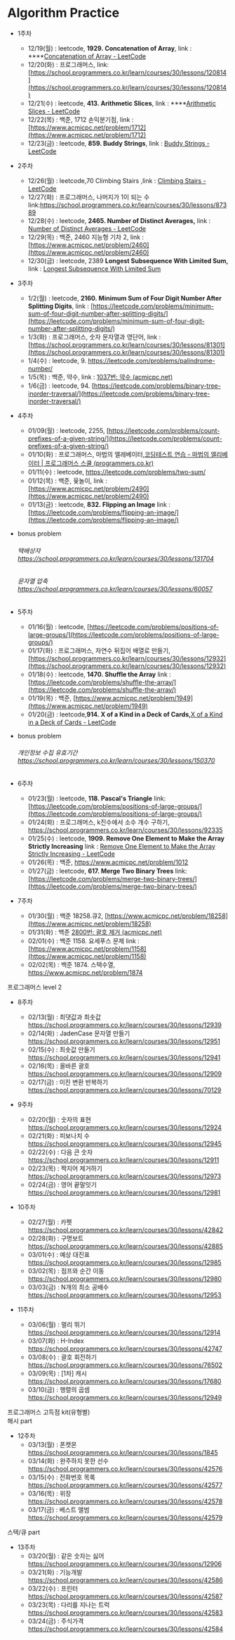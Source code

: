 # Algorithm Practice

- 1주차
    - 12/19(월) : leetcode, **1929. Concatenation of Array**, link : ****[Concatenation of Array - LeetCode](https://leetcode.com/problems/concatenation-of-array/)
    - 12/20(화) : 프로그래머스, link: [https://school.programmers.co.kr/learn/courses/30/lessons/120814](https://school.programmers.co.kr/learn/courses/30/lessons/120814)
    - 12/21(수) : leetcode, **413. Arithmetic Slices**, link : ****[Arithmetic Slices - LeetCode](https://leetcode.com/problems/arithmetic-slices/)
    - 12/22(목) : 백준, 1712 손익분기점, link : [https://www.acmicpc.net/problem/1712](https://www.acmicpc.net/problem/1712)
    - 12/23(금) : leetcode, **859. Buddy Strings**, link : [Buddy Strings - LeetCode](https://leetcode.com/problems/buddy-strings/)
- 2주차
    - 12/26(월) : leetcode,70 Climbing Stairs ,link : [Climbing Stairs - LeetCode](https://leetcode.com/problems/climbing-stairs/)
    - 12/27(화) : 프로그래머스, 나머지가 1이 되는 수link:https://school.programmers.co.kr/learn/courses/30/lessons/87389
    - 12/28(수) : leetcode, **2465. Number of Distinct Averages,** link : [Number of Distinct Averages - LeetCode](https://leetcode.com/problems/number-of-distinct-averages/)
    - 12/29(목) : 백준, 2460 지능형 기차 2, link : [https://www.acmicpc.net/problem/2460](https://www.acmicpc.net/problem/2460)
    - 12/30(금) :  leetcode, 2389 **Longest Subsequence With Limited Sum,** link : [Longest Subsequence With Limited Sum](https://leetcode.com/problems/longest-subsequence-with-limited-sum/)
- 3주차
    - 1/2(월) : leetcode, **2160. Minimum Sum of Four Digit Number After Splitting Digits**, 
    link : [https://leetcode.com/problems/minimum-sum-of-four-digit-number-after-splitting-digits/](https://leetcode.com/problems/minimum-sum-of-four-digit-number-after-splitting-digits/)
    - 1/3(화) : 프로그래머스, 숫자 문자열과 영단어, 
    link : [https://school.programmers.co.kr/learn/courses/30/lessons/81301](https://school.programmers.co.kr/learn/courses/30/lessons/81301)
    - 1/4(수) : leetcode, 9. https://leetcode.com/problems/palindrome-number/
    - 1/5(목) : 백준, 약수, link : [1037번: 약수 (acmicpc.net)](https://www.acmicpc.net/problem/1037)
    - 1/6(금) : leetcode, 94. [https://leetcode.com/problems/binary-tree-inorder-traversal/](https://leetcode.com/problems/binary-tree-inorder-traversal/)
- 4주차
    - 01/09(월) : leetcode, 2255, [https://leetcode.com/problems/count-prefixes-of-a-given-string/](https://leetcode.com/problems/count-prefixes-of-a-given-string/)
    - 01/10(화) : 프로그래머스, 마법의 엘레베이터,[코딩테스트 연습 - 마법의 엘리베이터 | 프로그래머스 스쿨 (programmers.co.kr)](https://school.programmers.co.kr/learn/courses/30/lessons/148653)
    - 01/11(수) : leetcode, https://leetcode.com/problems/two-sum/
    - 01/12(목) : 백준, 윷놀이, link : [https://www.acmicpc.net/problem/2490](https://www.acmicpc.net/problem/2490)
    - 01/13(금) : leetcode, **832. Flipping an Image**
    link : [https://leetcode.com/problems/flipping-an-image/](https://leetcode.com/problems/flipping-an-image/)
    
    

- bonus problem
    ###### 택배상자 https://school.programmers.co.kr/learn/courses/30/lessons/131704
    ###### 문자열 압축 https://school.programmers.co.kr/learn/courses/30/lessons/60057
    
- 5주차
    - 01/16(월) : leetcode, [https://leetcode.com/problems/positions-of-large-groups/](https://leetcode.com/problems/positions-of-large-groups/)
    - 01/17(화) : 프로그래머스, 자연수 뒤집어 배열로 만들기, [https://school.programmers.co.kr/learn/courses/30/lessons/12932](https://school.programmers.co.kr/learn/courses/30/lessons/12932)
    - 01/18(수) : leetcode, **1470. Shuffle the Array** 
    link : [https://leetcode.com/problems/shuffle-the-array/](https://leetcode.com/problems/shuffle-the-array/)
    - 01/19(목) : 백준, [https://www.acmicpc.net/problem/1949](https://www.acmicpc.net/problem/1949)
    - 01/20(금) : leetcode,**914. X of a Kind in a Deck of Cards,**[X of a Kind in a Deck of Cards - LeetCode](https://leetcode.com/problems/x-of-a-kind-in-a-deck-of-cards/)
- bonus problem
   ###### 개인정보 수집 유효기간  https://school.programmers.co.kr/learn/courses/30/lessons/150370
- 6주차
    - 01/23(월) : leetcode, **118. Pascal's Triangle**
    link: [https://leetcode.com/problems/positions-of-large-groups/](https://leetcode.com/problems/positions-of-large-groups/)
    - 01/24(화) : 프로그래머스, k진수에서 소수 개수 구하기, https://school.programmers.co.kr/learn/courses/30/lessons/92335
    - 01/25(수) : leetcode, **1909. Remove One Element to Make the Array Strictly Increasing**
    link : [Remove One Element to Make the Array Strictly Increasing - LeetCode](https://leetcode.com/problems/remove-one-element-to-make-the-array-strictly-increasing/)
    - 01/26(목) : 백준, https://www.acmicpc.net/problem/1012
    - 01/27(금) : leetcode, **617. Merge Two Binary Trees**
    link: [https://leetcode.com/problems/merge-two-binary-trees/](https://leetcode.com/problems/merge-two-binary-trees/)
- 7주차
    - 01/30(월) : 백준 18258.큐2, [https://www.acmicpc.net/problem/18258](https://www.acmicpc.net/problem/18258)
    - 01/31(화) : 백준 [2800번: 괄호 제거 (acmicpc.net)](https://www.acmicpc.net/problem/2800)
    - 02/01(수) : 백준 1158. 요세푸스 문제
    link : [https://www.acmicpc.net/problem/1158](https://www.acmicpc.net/problem/1158)
    - 02/02(목) : 백준 1874. 스택수열, https://www.acmicpc.net/problem/1874
    
프로그래머스 level 2
- 8주차
    - 02/13(월) : 최댓값과 최솟값 https://school.programmers.co.kr/learn/courses/30/lessons/12939
    - 02/14(화) : JadenCase 문자열 만들기 https://school.programmers.co.kr/learn/courses/30/lessons/12951
    - 02/15(수) : 최솟값 만들기 https://school.programmers.co.kr/learn/courses/30/lessons/12941
    - 02/16(목) : 올바른 괄호 https://school.programmers.co.kr/learn/courses/30/lessons/12909
    - 02/17(금) : 이진 변환 반복하기 https://school.programmers.co.kr/learn/courses/30/lessons/70129

- 9주차
    - 02/20(월) : 숫자의 표현 https://school.programmers.co.kr/learn/courses/30/lessons/12924
    - 02/21(화) : 피보나치 수 https://school.programmers.co.kr/learn/courses/30/lessons/12945
    - 02/22(수) : 다음 큰 숫자 https://school.programmers.co.kr/learn/courses/30/lessons/12911
    - 02/23(목) : 짝지어 제거하기 https://school.programmers.co.kr/learn/courses/30/lessons/12973
    - 02/24(금) : 영어 끝말잇기 https://school.programmers.co.kr/learn/courses/30/lessons/12981

- 10주차
    - 02/27(월) : 카펫 https://school.programmers.co.kr/learn/courses/30/lessons/42842
    - 02/28(화) : 구명보트 https://school.programmers.co.kr/learn/courses/30/lessons/42885
    - 03/01(수) : 예상 대진표 https://school.programmers.co.kr/learn/courses/30/lessons/12985
    - 03/02(목) : 점프와 순간 이동 https://school.programmers.co.kr/learn/courses/30/lessons/12980
    - 03/03(금) : N개의 최소 공배수 https://school.programmers.co.kr/learn/courses/30/lessons/12953

- 11주차
    - 03/06(월) : 멀리 뛰기 https://school.programmers.co.kr/learn/courses/30/lessons/12914
    - 03/07(화) : H-Index https://school.programmers.co.kr/learn/courses/30/lessons/42747
    - 03/08(수) : 괄호 회전하기 https://school.programmers.co.kr/learn/courses/30/lessons/76502
    - 03/09(목) : [1차] 캐시 https://school.programmers.co.kr/learn/courses/30/lessons/17680
    - 03/10(금) : 행렬의 곱셈 https://school.programmers.co.kr/learn/courses/30/lessons/12949

프로그래머스 고득점 kit(유형별) <br>
해시 part
- 12주차
    - 03/13(월) : 폰켓몬 https://school.programmers.co.kr/learn/courses/30/lessons/1845
    - 03/14(화) : 완주하지 못한 선수 https://school.programmers.co.kr/learn/courses/30/lessons/42576
    - 03/15(수) : 전화번호 목록 https://school.programmers.co.kr/learn/courses/30/lessons/42577
    - 03/16(목) : 위장 https://school.programmers.co.kr/learn/courses/30/lessons/42578
    - 03/17(금) : 베스트 앨범 https://school.programmers.co.kr/learn/courses/30/lessons/42579    
    
스택/큐 part
- 13주차   
    - 03/20(월) : 같은 숫자는 싫어 https://school.programmers.co.kr/learn/courses/30/lessons/12906
    - 03/21(화) : 기능개발 https://school.programmers.co.kr/learn/courses/30/lessons/42586
    - 03/22(수) : 프린터 https://school.programmers.co.kr/learn/courses/30/lessons/42587
    - 03/23(목) : 다리를 지나는 트럭 https://school.programmers.co.kr/learn/courses/30/lessons/42583
    - 03/24(금) : 주식가격 https://school.programmers.co.kr/learn/courses/30/lessons/42584
    
